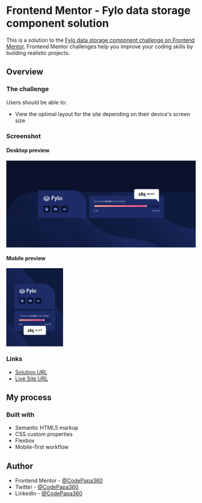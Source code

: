 # Frontend Mentor - Fylo data storage component solution

This is a solution to the [Fylo data storage component challenge on Frontend Mentor](https://www.frontendmentor.io/challenges/fylo-data-storage-component-1dZPRbV5n). Frontend Mentor challenges help you improve your coding skills by building realistic projects. 

## Overview

### The challenge

Users should be able to:

- View the optimal layout for the site depending on their device's screen size

### Screenshot
#### Desktop preview
<p><img align="center" src="design/Screenshot Desktop - Frontend Mentor Fylo data storage component.png"/></p>

#### Mobile preview 
<p><img align="center" width="30%" src="design/Screenshot Mobile - Frontend Mentor Fylo data storage component.png"/></p>

### Links

- [Solution URL](https://www.frontendmentor.io/challenges/fylo-data-storage-component-1dZPRbV5n/hub/fylo-data-storage-component-Y_F8iiRFZe)
- [Live Site URL](https://codepapa360.github.io/fylo-data-storage-component)

## My process

### Built with

- Semantic HTML5 markup
- CSS custom properties
- Flexbox
- Mobile-first workflow

## Author

- Frontend Mentor - [@CodePapa360](https://www.frontendmentor.io/profile/CodePapa360)
- Twitter - [@CodePapa360](https://www.twitter.com/CodePapa360)
- LinkedIn - [@CodePapa360](https://www.linkedin.com/in/codepapa360)
